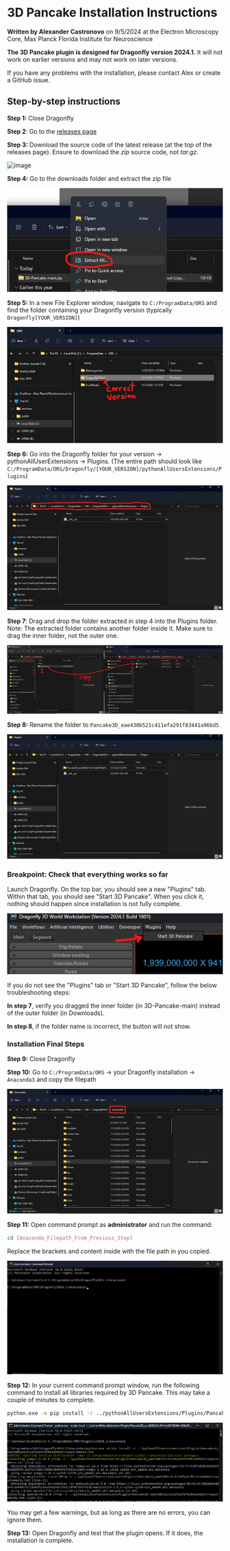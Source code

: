 # 3D Pancake Installation Instructions

**Written by Alexander Castronovo** on 9/5/2024 at the Electron
Microscopy Core, Max Planck Florida Institute for Neuroscience

**The 3D Pancake plugin is designed for Dragonfly version 2024.1.** It
will not work on earlier versions and may not work on later versions.

If you have any problems with the installation, please contact Alex or create a GitHub issue.

## Step-by-step instructions

**Step 1:** Close Dragonfly

**Step 2**: Go to the [releases page](https://github.com/AlexanderJCS/3D-Pancake/releases)

**Step 3:** Download the source code of the latest release (at the top of the releases page). Ensure to download the *zip* source code, not *tar.gz*.

![image](https://github.com/user-attachments/assets/bf65d5f6-a4d4-44dc-9f0f-5b1554c6b718)

**Step 4:** Go to the downloads folder and extract the zip file

![Extract All Instructions](docs_media/image2.png)

**Step 5:** In a new File Explorer window, navigate to
`C:/ProgramData/ORS` and find the folder containing your Dragonfly
version (typically `Dragonfly[YOUR_VERSION]`)

![Find Dragonfly Version Step](docs_media/image3.png)

**Step 6:** Go into the Dragonfly folder for your version -\>
pythonAllUserExtensions -\> Plugins. (The entire path should look like
`C:/ProgramData/ORS/Dragonfly/[YOUR_VERSION]/pythonAllUsersExtensions/Plugins`)

![Filepath Image](docs_media/image4.png)

**Step 7**: Drag and drop the folder extracted in step 4 into the
Plugins folder. Note: The extracted folder contains another folder
inside it. Make sure to drag the inner folder, not the outer one.

![Copy Folder Image taking note of filepath](docs_media/image5.png)

**Step 8:** Rename the folder to
`Pancake3D_eae430b521c411efa291f83441a96bd5`

![Rename](docs_media/image6.png)

### Breakpoint: Check that everything works so far

Launch Dragonfly. On the top bar, you should see a new "Plugins" tab.
Within that tab, you should see "Start 3D Pancake". When you click it,
nothing should happen since installation is not fully complete.

![Plugins tab](docs_media/image7.png)

If you do not see the "Plugins" tab or "Start 3D Pancake", follow the
below troubleshooting steps:

**In step 7**, verify you dragged the inner folder (in 3D-Pancake-main)
instead of the outer folder (in Downloads).

**In step 8**, if the folder name is incorrect, the button will not
show.

### Installation Final Steps

**Step 9:** Close Dragonfly

**Step 10:** Go to `C:/ProgramData/ORS` -> your Dragonfly installation
-\> `Anaconda3` and copy the filepath

![Filepath to Anaconda3](docs_media/image8.png)

**Step 11:** Open command prompt as **administrator** and run
the command:

```sh
cd [Anaconda_Filepath_From_Previous_Step]
```

Replace the brackets and content inside with the file path in you
copied.

![cd command](docs_media/image9.png)

**Step 12:** In your current command prompt window, run the following
command to install all libraries required by 3D Pancake. This may take a
couple of minutes to complete.

```sh
python.exe -m pip install -r ../pythonAllUsersExtensions/Plugins/Pancake3D_eae430b521c411efa291f83441a96bd5/requirements.txt
```

![pip installation](docs_media/image10.png)

You may get a few warnings, but as long as there are no errors, you can
ignore them.

**Step 13:** Open Dragonfly and test that the plugin opens. If it does,
the installation is complete.
